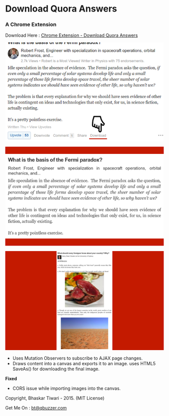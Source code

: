 # Download Quora Answers
### A Chrome Extension

Download Here : [Chrome Extension - Download Quora Answers](https://chrome.google.com/webstore/detail/download-quora-answers/khjlafdojnmojlhmblaboageeibmeloo)

![Screenshot 1](screenshot.png)

![Screenshot 2](screenshot-2.png)

![Screenshot 3](screenshot-3.png)

* Uses Mutation Observers to subscribe to AJAX page changes.
* Draws content into a canvas and exports it to an image. uses HTML5 SaveAs() for downloading the final image.

**Fixed**

* CORS issue while importing images into the canvas.


Copyright, Bhaskar Tiwari - 2015. (MIT License)

Get Me On : [bt@qbuzzer.com](mailto:bt@qbuzzer.com)
